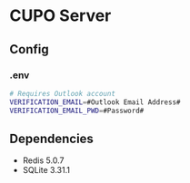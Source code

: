 # CUPO Server

## Config

### .env
```bash
# Requires Outlook account
VERIFICATION_EMAIL=#Outlook Email Address#
VERIFICATION_EMAIL_PWD=#Password#
```

## Dependencies
* Redis 5.0.7
* SQLite 3.31.1

